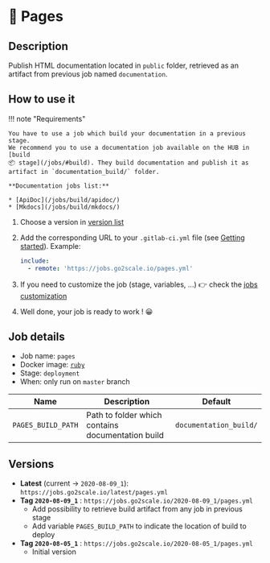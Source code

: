 # 🦊 Pages

## Description

Publish HTML documentation located in `public` folder, retrieved as an artifact
from previous job named `documentation`.

## How to use it

!!! note "Requirements"

    You have to use a job which build your documentation in a previous stage.
    We recommend you to use a documentation job available on the HUB in [build
    📦 stage](/jobs/#build). They build documentation and publish it as
    artifact in `documentation_build/` folder.

    **Documentation jobs list:**

    * [ApiDoc](/jobs/build/apidoc/)
    * [Mkdocs](/jobs/build/mkdocs/)

1. Choose a version in [version list](#versions)
3. Add the corresponding URL to your `.gitlab-ci.yml` file (see [Getting
   started](/getting-started)). Example:

    ```yaml
    include:
      - remote: 'https://jobs.go2scale.io/pages.yml'
    ```

4. If you need to customize the job (stage, variables, ...) 👉 check the [jobs
   customization](/getting-started/#jobs-customization)
5. Well done, your job is ready to work ! 😀


## Job details

* Job name: `pages`
* Docker image: [`ruby`](https://hub.docker.com/_/ruby)
* Stage: `deployment`
* When: only run on `master` branch

| Name | Description | Default |
| ---- | ----------- | ------- |
| `PAGES_BUILD_PATH` | Path to folder which contains documentation build | `documentation_build/` |

## Versions

* **Latest** (current -> `2020-08-09_1`): `https://jobs.go2scale.io/latest/pages.yml`
* **Tag `2020-08-09_1`** : `https://jobs.go2scale.io/2020-08-09_1/pages.yml`
    * Add possibility to retrieve build artifact from any job in previous stage
    * Add variable `PAGES_BUILD_PATH` to indicate the location of build to
      deploy
* **Tag `2020-08-05_1`** : `https://jobs.go2scale.io/2020-08-05_1/pages.yml`
    * Initial version
